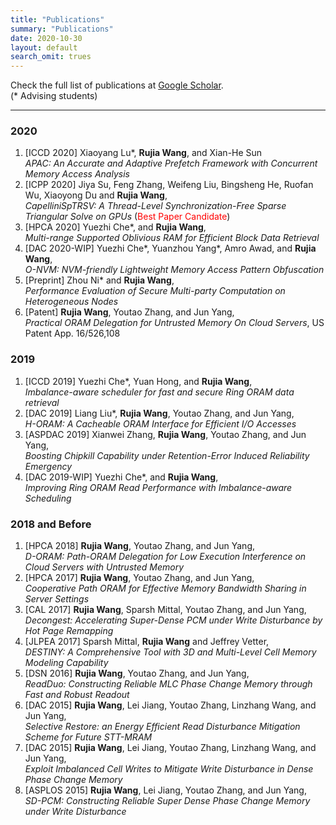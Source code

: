 ```yaml
---
title: "Publications"
summary: "Publications"
date: 2020-10-30
layout: default
search_omit: trues
---
```

Check the full list of publications at [Google Scholar](https://scholar.google.com/citations?user=IbOb-M4AAAAJ&hl=en).  
(\* Advising students)

***



### 2020
1. [ICCD 2020] Xiaoyang Lu\*, __Rujia Wang__, and Xian-He Sun<br/>
*APAC: An Accurate and Adaptive Prefetch Framework with Concurrent Memory Access Analysis*
1. [ICPP 2020] Jiya Su, Feng Zhang, Weifeng Liu, Bingsheng He, Ruofan Wu, Xiaoyong Du and __Rujia Wang__,<br/>
*CapelliniSpTRSV: A Thread-Level Synchronization-Free Sparse Triangular Solve on GPUs* (<font color='red'>Best Paper Candidate</font>)
1. [HPCA 2020] Yuezhi Che\*, and __Rujia Wang__, <br/>
*Multi-range Supported Oblivious RAM for Efficient Block Data Retrieval* 
1. [DAC 2020-WIP] Yuezhi Che\*, Yuanzhou Yang\*, Amro Awad, and __Rujia Wang__,<br/>
*O-NVM: NVM-friendly Lightweight Memory Access Pattern Obfuscation*
1. [Preprint] Zhou Ni\* and __Rujia Wang__,<br/>
*Performance Evaluation of Secure Multi-party Computation on Heterogeneous Nodes*
1. [Patent] __Rujia Wang__, Youtao Zhang, and Jun Yang,<br/>
 *Practical ORAM Delegation for Untrusted Memory On Cloud Servers*, US Patent App. 16/526,108

### 2019
1. [ICCD 2019] Yuezhi Che\*, Yuan Hong, and __Rujia Wang__,<br/>
*Imbalance-aware scheduler for fast and secure Ring ORAM data retrieval*
1. [DAC 2019] Liang Liu\*, __Rujia Wang__, Youtao Zhang, and Jun Yang,<br/>
*H-ORAM: A Cacheable ORAM Interface for Efficient I/O Accesses*
1. [ASPDAC 2019] Xianwei Zhang, __Rujia Wang__, Youtao Zhang, and Jun Yang,<br/>
*Boosting Chipkill Capability under Retention-Error Induced Reliability Emergency*
1. [DAC 2019-WIP] Yuezhi Che\*, and __Rujia Wang__,<br/>
*Improving Ring ORAM Read Performance with Imbalance-aware Scheduling*



### 2018 and Before
1. [HPCA 2018] __Rujia Wang__, Youtao Zhang, and Jun Yang,<br/>
*D-ORAM: Path-ORAM Delegation for Low Execution Interference on Cloud Servers with Untrusted Memory*
1. [HPCA 2017] __Rujia Wang__, Youtao Zhang, and Jun Yang,<br/>
*Cooperative Path ORAM for Effective Memory Bandwidth Sharing in Server Settings*
1. [CAL 2017] __Rujia Wang__, Sparsh Mittal, Youtao Zhang, and Jun Yang,<br/>
*Decongest: Accelerating Super-Dense PCM under Write Disturbance by Hot Page Remapping*
1. [JLPEA 2017] Sparsh Mittal, __Rujia Wang__ and Jeffrey Vetter,<br/>
*DESTINY: A Comprehensive Tool with 3D and Multi-Level Cell Memory Modeling Capability*
1. [DSN 2016] __Rujia Wang__, Youtao Zhang, and Jun Yang,<br/>
*ReadDuo: Constructing Reliable MLC Phase Change Memory through Fast and Robust Readout*
1. [DAC 2015] __Rujia Wang__, Lei Jiang, Youtao Zhang, Linzhang Wang, and Jun Yang,<br/>
*Selective Restore: an Energy Efficient Read Disturbance Mitigation Scheme for Future STT-MRAM*
1. [DAC 2015] __Rujia Wang__, Lei Jiang, Youtao Zhang, Linzhang Wang, and Jun Yang,<br/>
*Exploit Imbalanced Cell Writes to Mitigate Write Disturbance in Dense Phase Change Memory*
1. [ASPLOS 2015] __Rujia Wang__, Lei Jiang, Youtao Zhang, and Jun Yang,<br/>
*SD-PCM: Constructing Reliable Super Dense Phase Change Memory under Write Disturbance*






